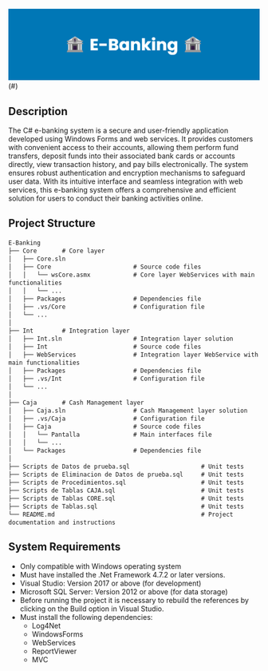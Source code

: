 <img src="/E-banking banner.png" alt="Blue banner for e-banking system">(#)

## Description
The C# e-banking system is a secure and user-friendly application developed using Windows Forms and web services. It provides customers with convenient access to their accounts, allowing them perform fund transfers, deposit funds into their associated bank cards or accounts directly, view transaction history, and pay bills electronically. The system ensures robust authentication and encryption mechanisms to safeguard user data. With its intuitive interface and seamless integration with web services, this e-banking system offers a comprehensive and efficient solution for users to conduct their banking activities online.

## Project Structure
```
E-Banking
├── Core       # Core layer
│   ├── Core.sln
│   ├── Core                       # Source code files
│   │   └── wsCore.asmx            # Core layer WebServices with main functionalities
│   │   └── ...             
│   ├── Packages                   # Dependencies file
│   ├── .vs/Core                   # Configuration file
│   └── ...
│   
├── Int        # Integration layer
│   ├── Int.sln                    # Integration layer solution
│   ├── Int                        # Source code files
│   ├── WebServices                # Integration layer WebService with main functionalities
│   ├── Packages                   # Dependencies file
│   ├── .vs/Int                    # Configuration file
│   └── ...
│
├── Caja       # Cash Management layer
│   ├── Caja.sln                   # Cash Management layer solution
│   ├── .vs/Caja                   # Configuration file
│   ├── Caja                       # Source code files
│   │   └── Pantalla               # Main interfaces file
│   │   └── ...             
│   └── Packages                   # Dependencies file
│
├── Scripts de Datos de prueba.sql                    # Unit tests
├── Scripts de Eliminacion de Datos de prueba.sql     # Unit tests
├── Scripts de Procedimientos.sql                     # Unit tests
├── Scripts de Tablas CAJA.sql                        # Unit tests
├── Scripts de Tablas CORE.sql                        # Unit tests
├── Scripts de Tablas.sql                             # Unit tests
└── README.md                                         # Project documentation and instructions
```

## System Requirements
- Only compatible with Windows operating system
- Must have installed the .Net Framework 4.7.2 or later versions.
- Visual Studio: Version 2017 or above (for development)
- Microsoft SQL Server: Version 2012 or above (for data storage)
- Before running the project it is necessary to rebuild the references by clicking on the Build option in Visual Studio.
- Must install the following dependencies:
  - Log4Net
  - WindowsForms
  - WebServices
  - ReportViewer
  - MVC
